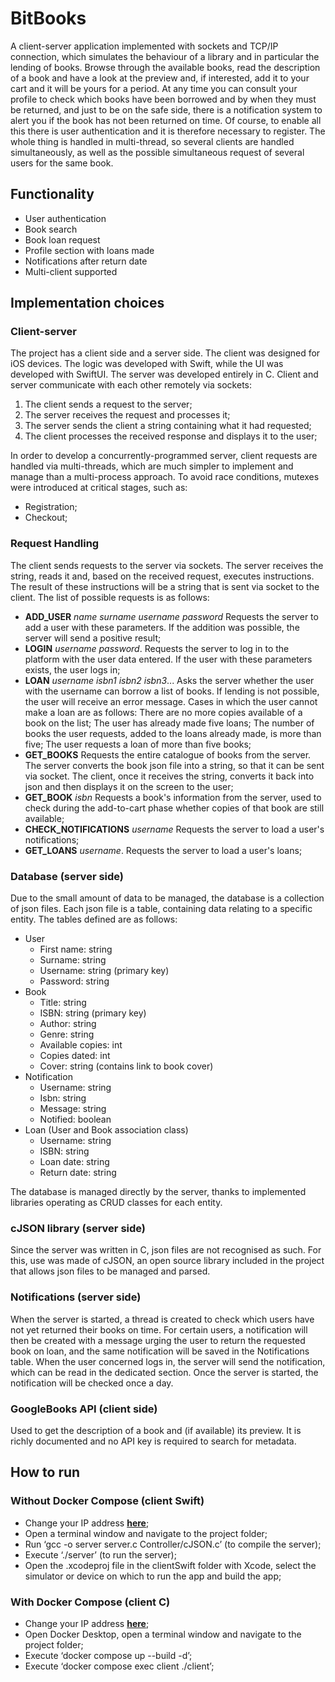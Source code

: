 # BitBooks
A client-server application implemented with sockets and TCP/IP connection, which simulates the behaviour of a library and in particular the lending of books.
Browse through the available books, read the description of a book and have a look at the preview and, if interested, add it to your cart and it will be yours for a period. At any time you can consult your profile to check which books have been borrowed and by when they must be returned, and just to be on the safe side, there is a notification system to alert you if the book has not been returned on time.
Of course, to enable all this there is user authentication and it is therefore necessary to register.
The whole thing is handled in multi-thread, so several clients are handled simultaneously, as well as the possible simultaneous request of several users for the same book.

## Functionality
- User authentication
- Book search
- Book loan request
- Profile section with loans made
- Notifications after return date
- Multi-client supported

## Implementation choices
### Client-server
The project has a client side and a server side.
The client was designed for iOS devices.
The logic was developed with Swift, while the UI was developed with SwiftUI.
The server was developed entirely in C.
Client and server communicate with each other remotely via sockets: 
1. The client sends a request to the server;
2. The server receives the request and processes it;
3. The server sends the client a string containing what it had requested;
4. The client processes the received response and displays it to the user;

In order to develop a concurrently-programmed server, client requests are handled via multi-threads, which are much simpler to implement and manage than a multi-process approach.
To avoid race conditions, mutexes were introduced at critical stages, such as:
- Registration;
- Checkout;

### Request Handling
The client sends requests to the server via sockets.
The server receives the string, reads it and, based on the received request, executes instructions. The result of these instructions will be a string that is sent via socket to the client.
The list of possible requests is as follows:
- **ADD_USER** *name* *surname* *username* *password*
Requests the server to add a user with these parameters. If the addition was possible, the server will send a positive result;
- **LOGIN** *username* *password*.
Requests the server to log in to the platform with the user data entered. If the user with these parameters exists, the user logs in;
- **LOAN** *username* *isbn1* *isbn2* *isbn3*...
Asks the server whether the user with the username can borrow a list of books. If lending is not possible, the user will receive an error message. Cases in which the user cannot make a loan are as follows:
There are no more copies available of a book on the list;
The user has already made five loans;
The number of books the user requests, added to the loans already made, is more than five;
The user requests a loan of more than five books;
- **GET_BOOKS**
Requests the entire catalogue of books from the server. The server converts the book json file into a string, so that it can be sent via socket. The client, once it receives the string, converts it back into json and then displays it on the screen to the user;
- **GET_BOOK** *isbn*
Requests a book's information from the server, used to check during the add-to-cart phase whether copies of that book are still available;
- **CHECK_NOTIFICATIONS** *username*
Requests the server to load a user's notifications;
- **GET_LOANS** *username*.
Requests the server to load a user's loans;

### Database (server side)
Due to the small amount of data to be managed, the database is a collection of json files.
Each json file is a table, containing data relating to a specific entity. The tables defined are as follows:
- User
  - First name: string
  - Surname: string
  - Username: string (primary key)
  - Password: string
- Book
  - Title: string
  - ISBN: string (primary key)
  - Author: string
  - Genre: string
  - Available copies: int
  - Copies dated: int
  - Cover: string (contains link to book cover)
- Notification
  - Username: string
  - Isbn: string
  - Message: string
  - Notified: boolean
- Loan (User and Book association class)
  - Username: string
  - ISBN: string
  - Loan date: string
  - Return date: string

The database is managed directly by the server, thanks to implemented libraries operating as CRUD classes for each entity.

### cJSON library (server side)
Since the server was written in C, json files are not recognised as such. For this, use was made of cJSON, an open source library included in the project that allows json files to be managed and parsed.

### Notifications (server side)
When the server is started, a thread is created to check which users have not yet returned their books on time.
For certain users, a notification will then be created with a message urging the user to return the requested book on loan, and the same notification will be saved in the Notifications table. 
When the user concerned logs in, the server will send the notification, which can be read in the dedicated section.
Once the server is started, the notification will be checked once a day.

### GoogleBooks API (client side)
Used to get the description of a book and (if available) its preview. 
It is richly documented and no API key is required to search for metadata.

## How to run
### Without Docker Compose (client Swift)
- Change your IP address [**here**](./clientSwift/Lso_Client/Lso_Client/ModelView/NetworkManager.swift);
- Open a terminal window and navigate to the project folder;
- Run ‘gcc -o server server.c Controller/cJSON.c’ (to compile the server);
- Execute ‘./server’ (to run the server);
- Open the .xcodeproj file in the clientSwift folder with Xcode, select the simulator or device on which to run the app and build the app;

### With Docker Compose (client C)
- Change your IP address [**here**](./client/client.c);
- Open Docker Desktop, open a terminal window and navigate to the project folder;
- Execute ‘docker compose up --build -d’;
- Execute ‘docker compose exec client ./client’;
